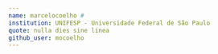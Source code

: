```yaml
---
name: marcelocoelho #
institution: UNIFESP - Universidade Federal de São Paulo
quote: nulla dies sine linea
github_user: mocoelho
---
```


